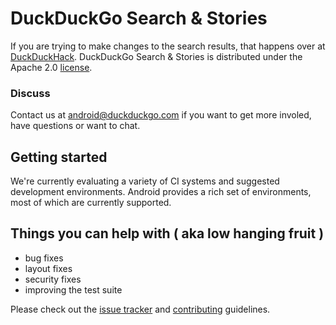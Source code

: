 # DuckDuckGo Search & Stories

If you are trying to make changes to the search results, that happens over at [DuckDuckHack](http://duckduckhack.com). DuckDuckGo Search & Stories is distributed under the Apache 2.0 [license](https://github.com/duckduckgo/android/blob/master/LICENSE).

### Discuss

Contact us at android@duckduckgo.com if you want to get more involed, have questions or want to chat.

## Getting started

We're currently evaluating a variety of CI systems and suggested development environments. Android provides a rich set of environments, most of which are currently supported.

## Things you can help with ( aka low hanging fruit )
- bug fixes
- layout fixes
- security fixes
- improving the test suite

Please check out the [issue tracker](https://github.com/duckduckgo/android/issues) and [contributing](https://github.com/duckduckgo/android/blob/master/CONTRIBUTING.md) guidelines.
